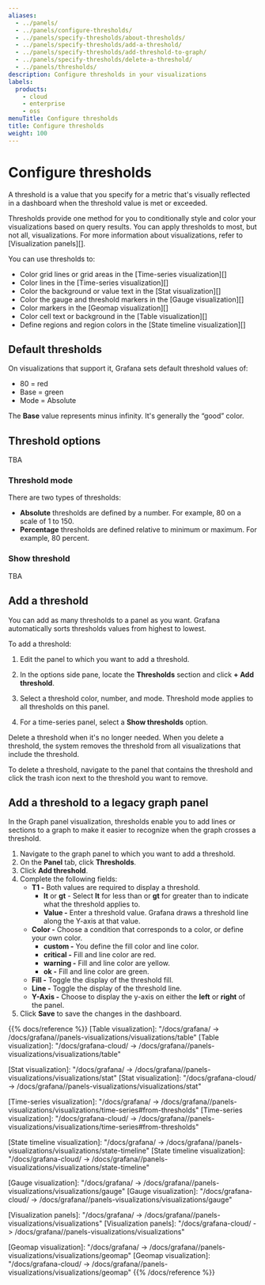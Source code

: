 ```yaml
---
aliases:
  - ../panels/
  - ../panels/configure-thresholds/
  - ../panels/specify-thresholds/about-thresholds/
  - ../panels/specify-thresholds/add-a-threshold/
  - ../panels/specify-thresholds/add-threshold-to-graph/
  - ../panels/specify-thresholds/delete-a-threshold/
  - ../panels/thresholds/
description: Configure thresholds in your visualizations
labels:
  products:
    - cloud
    - enterprise
    - oss
menuTitle: Configure thresholds
title: Configure thresholds
weight: 100
---
```


# Configure thresholds

A threshold is a value that you specify for a metric that's visually reflected in a dashboard when the threshold value is met or exceeded.

Thresholds provide one method for you to conditionally style and color your visualizations based on query results. You can apply thresholds to most, but not all, visualizations. For more information about visualizations, refer to [Visualization panels][].

You can use thresholds to:

- Color grid lines or grid areas in the [Time-series visualization][]
- Color lines in the [Time-series visualization][]
- Color the background or value text in the [Stat visualization][]
- Color the gauge and threshold markers in the [Gauge visualization][]
- Color markers in the [Geomap visualization][]
- Color cell text or background in the [Table visualization][]
- Define regions and region colors in the [State timeline visualization][]

## Default thresholds

On visualizations that support it, Grafana sets default threshold values of:

- 80 = red
- Base = green
- Mode = Absolute

The **Base** value represents minus infinity. It's generally the “good” color.

## Threshold options

TBA

### Threshold mode

There are two types of thresholds:

- **Absolute** thresholds are defined by a number. For example, 80 on a scale of 1 to 150.
- **Percentage** thresholds are defined relative to minimum or maximum. For example, 80 percent.

### Show threshold

TBA

## Add a threshold

You can add as many thresholds to a panel as you want. Grafana automatically sorts thresholds values from highest to lowest.

To add a threshold:

1. Edit the panel to which you want to add a threshold.

1. In the options side pane, locate the **Thresholds** section and click **+ Add threshold**.

1. Select a threshold color, number, and mode.
   Threshold mode applies to all thresholds on this panel.

1. For a time-series panel, select a **Show thresholds** option.

Delete a threshold when it's no longer needed. When you delete a threshold, the system removes the threshold from all visualizations that include the threshold.

To delete a threshold, navigate to the panel that contains the threshold and click the trash icon next to the threshold you want to remove.

## Add a threshold to a legacy graph panel

In the Graph panel visualization, thresholds enable you to add lines or sections to a graph to make it easier to recognize when the graph crosses a threshold.

1. Navigate to the graph panel to which you want to add a threshold.
1. On the **Panel** tab, click **Thresholds**.
1. Click **Add threshold**.
1. Complete the following fields:
   - **T1 -** Both values are required to display a threshold.
     - **lt** or **gt** - Select **lt** for less than or **gt** for greater than to indicate what the threshold applies to.
     - **Value -** Enter a threshold value. Grafana draws a threshold line along the Y-axis at that value.
   - **Color -** Choose a condition that corresponds to a color, or define your own color.
     - **custom -** You define the fill color and line color.
     - **critical -** Fill and line color are red.
     - **warning -** Fill and line color are yellow.
     - **ok -** Fill and line color are green.
   - **Fill -** Toggle the display of the threshold fill.
   - **Line -** Toggle the display of the threshold line.
   - **Y-Axis -** Choose to display the y-axis on either the **left** or **right** of the panel.
1. Click **Save** to save the changes in the dashboard.

{{% docs/reference %}}
[Table visualization]: "/docs/grafana/ -> /docs/grafana/<GRAFANA VERSION>/panels-visualizations/visualizations/table"
[Table visualization]: "/docs/grafana-cloud/ -> /docs/grafana/<GRAFANA VERSION>/panels-visualizations/visualizations/table"

[Stat visualization]: "/docs/grafana/ -> /docs/grafana/<GRAFANA VERSION>/panels-visualizations/visualizations/stat"
[Stat visualization]: "/docs/grafana-cloud/ -> /docs/grafana/<GRAFANA VERSION>/panels-visualizations/visualizations/stat"

[Time-series visualization]: "/docs/grafana/ -> /docs/grafana/<GRAFANA VERSION>/panels-visualizations/visualizations/time-series#from-thresholds"
[Time-series visualization]: "/docs/grafana-cloud/ -> /docs/grafana/<GRAFANA VERSION>/panels-visualizations/visualizations/time-series#from-thresholds"

[State timeline visualization]: "/docs/grafana/ -> /docs/grafana/<GRAFANA VERSION>/panels-visualizations/visualizations/state-timeline"
[State timeline visualization]: "/docs/grafana-cloud/ -> /docs/grafana/<GRAFANA VERSION>/panels-visualizations/visualizations/state-timeline"

[Gauge visualization]: "/docs/grafana/ -> /docs/grafana/<GRAFANA VERSION>/panels-visualizations/visualizations/gauge"
[Gauge visualization]: "/docs/grafana-cloud/ -> /docs/grafana/<GRAFANA VERSION>/panels-visualizations/visualizations/gauge"

[Visualization panels]: "/docs/grafana/ -> /docs/grafana/<GRAFANA VERSION>/panels-visualizations/visualizations"
[Visualization panels]: "/docs/grafana-cloud/ -> /docs/grafana/<GRAFANA VERSION>/panels-visualizations/visualizations"

[Geomap visualization]: "/docs/grafana/ -> /docs/grafana/<GRAFANA VERSION>/panels-visualizations/visualizations/geomap"
[Geomap visualization]: "/docs/grafana-cloud/ -> /docs/grafana/<GRAFANA VERSION>/panels-visualizations/visualizations/geomap"
{{% /docs/reference %}}
